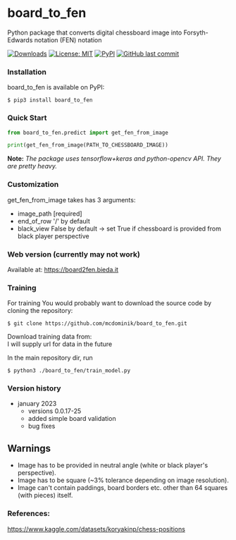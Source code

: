 # board_to_fen


Python package that converts digital chessboard image into Forsyth-Edwards notation (FEN) notation

[![Downloads](https://static.pepy.tech/personalized-badge/board-to-fen?period=total&units=none&left_color=purple&right_color=blue&left_text=downloads)](https://pepy.tech/project/board-to-fen)
[![License: MIT](https://img.shields.io/badge/License-MIT-yellow.svg)](https://opensource.org/licenses/MIT)
[![PyPI](https://img.shields.io/pypi/v/board_to_fen)](https://pypi.org/project/board_to_fen/)
[![GitHub last commit](https://img.shields.io/github/last-commit/mcdominik/board_to_fen)](https://github.com/mcdominik/board_to_fen)

### Installation
board_to_fen is available on PyPI:
```
$ pip3 install board_to_fen
```

### Quick Start
```python
from board_to_fen.predict import get_fen_from_image

print(get_fen_from_image(PATH_TO_CHESSBOARD_IMAGE))
```

**Note:** *The package uses tensorflow+keras and python-opencv API. 
They are pretty heavy.*

### Customization

get_fen_from_image takes has 3 arguments:

- image_path [required]
- end_of_row '/' by default 
- black_view False by default -> set True if chessboard is provided from black player perspective


### Web version (currently may not work)
Available at: https://board2fen.bieda.it


### Training
For training You would probably want to download the source code by cloning the repository:
```
$ git clone https://github.com/mcdominik/board_to_fen.git
```
Download training data from:<br>
I will supply url for data in the future

In the main repository dir, run
```
$ python3 ./board_to_fen/train_model.py
```

### Version history

- january 2023
     - versions 0.0.17-25
     - added simple board validation
     - bug fixes

## Warnings
- Image has to be provided in neutral angle (white or black player's perspective).
- Image has to be square (~3% tolerance depending on image resolution).
- Image can't contain paddings, board borders etc. other than 64 squares (with pieces) itself.


### References:
https://www.kaggle.com/datasets/koryakinp/chess-positions
